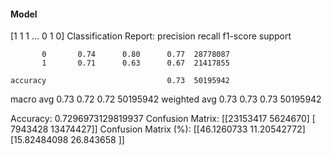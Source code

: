 #### Model
[1 1 1 ... 0 1 0]
Classification Report:
              precision    recall  f1-score   support

           0       0.74      0.80      0.77  28778087
           1       0.71      0.63      0.67  21417855

    accuracy                           0.73  50195942
   macro avg       0.73      0.72      0.72  50195942
weighted avg       0.73      0.73      0.73  50195942

Accuracy: 0.7296973129819937
Confusion Matrix:
[[23153417  5624670]
 [ 7943428 13474427]]
Confusion Matrix (%):
[[46.1260733  11.20542772]
 [15.82484098 26.843658  ]]
